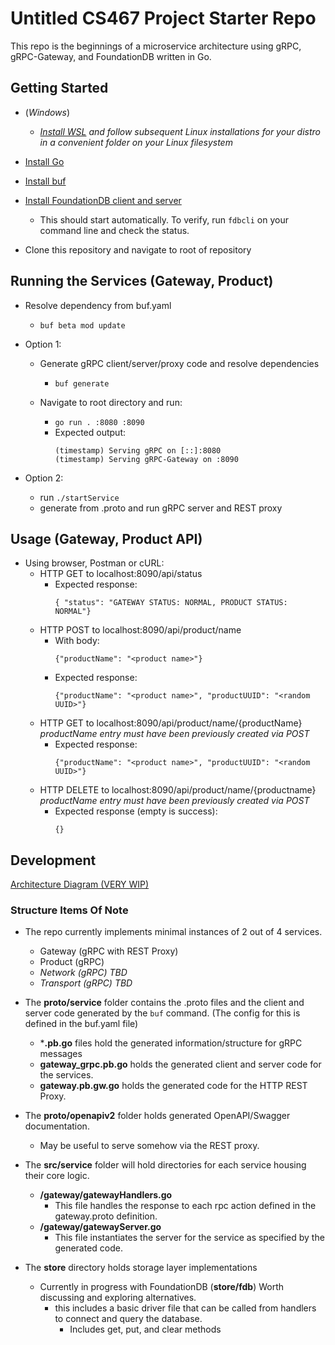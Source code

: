 # Untitled CS467 Project Starter Repo

This repo is the beginnings of a microservice architecture using gRPC, gRPC-Gateway, and FoundationDB written in Go. 

## Getting Started
- (*Windows*)
    - *[Install WSL](https://docs.microsoft.com/en-us/windows/wsl/install-win10) and follow subsequent Linux installations for your distro in a convenient folder on your Linux filesystem*

- [Install Go](https://golang.org/doc/install)

- [Install buf](https://docs.buf.build/installation/) 

- [Install FoundationDB client and server](https://apple.github.io/foundationdb/downloads.html)
    - This should start automatically. To verify, run `fdbcli` on your command line and check the status.

- Clone this repository and navigate to root of repository

## Running the Services (Gateway, Product)

- Resolve dependency from buf.yaml
    - `buf beta mod update`
- Option 1:
    - Generate gRPC client/server/proxy code and resolve dependencies
        - `buf generate`

    - Navigate to root directory and run:
        - `go run . :8080 :8090`
        - Expected output: 
            ```
            (timestamp) Serving gRPC on [::]:8080
            (timestamp) Serving gRPC-Gateway on :8090
            ```

- Option 2: 
    - run `./startService`
    - generate from .proto and run gRPC server and REST proxy

## Usage (Gateway, Product API)
- Using browser, Postman or cURL:
    - HTTP GET to localhost:8090/api/status
        - Expected response:
            ```
            { "status": "GATEWAY STATUS: NORMAL, PRODUCT STATUS: NORMAL"}
            ```
    - HTTP POST to localhost:8090/api/product/name
        - With body:
            ```
            {"productName": "<product name>"}
            ```
        - Expected response:
            ```
            {"productName": "<product name>", "productUUID": "<random UUID>"}
            ```
    - HTTP GET to localhost:8090/api/product/name/{productName} *productName entry must have been previously created via POST*
        - Expected response:
            ```
            {"productName": "<product name>", "productUUID": "<random UUID>"}
            ```
    - HTTP DELETE to localhost:8090/api/product/name/{productname} *productName entry must have been previously created via POST*
        - Expected response (empty is success):
            ```
            {}
            ```


## Development

[Architecture Diagram (VERY WIP)](https://lucid.app/lucidchart/invitations/accept/inv_0a8665be-2794-4854-8e4a-c162c88fc41e?viewport_loc=-291%2C-20%2C2718%2C1354%2C0_0)

### Structure Items Of Note
- The repo currently implements minimal instances of 2 out of 4 services.
    - Gateway (gRPC with REST Proxy)
    - Product (gRPC)
    - *Network (gRPC) TBD* 
    - *Transport (gRPC) TBD*

- The **proto/service** folder contains the .proto files and the client and server code generated by the `buf` command. (The config for this is defined in the buf.yaml file)
    - ***.pb.go** files hold the generated information/structure for gRPC messages
    - **gateway_grpc.pb.go** holds the generated client and server code for the services.
    - **gateway.pb.gw.go** holds the generated code for the HTTP REST Proxy.

- The **proto/openapiv2** folder holds generated OpenAPI/Swagger documentation.
    - May be useful to serve somehow via the REST proxy.

- The **src/service** folder will hold directories for each service housing their core logic.
    - **/gateway/gatewayHandlers.go**
        - This file handles the response to each rpc action defined in the gateway.proto definition. 
    - **/gateway/gatewayServer.go**
        - This file instantiates the server for the service as specified by the generated code. 

- The **store** directory holds storage layer implementations
    - Currently in progress with FoundationDB (**store/fdb**) Worth discussing and exploring alternatives.
        - this includes a basic driver file that can be called from handlers to connect and query the database.
            - Includes get, put, and clear methods

    

